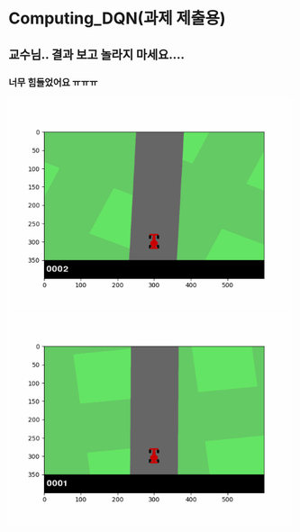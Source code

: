 # Computing_DQN(과제 제출용)
## 교수님.. 결과 보고 놀라지 마세요....
### 너무 힘들었어요 ㅠㅠㅠ
![DQN_result_collect](result_collect/result_4.gif) ![DQN_result_collect](result_collect/result_1.gif)
